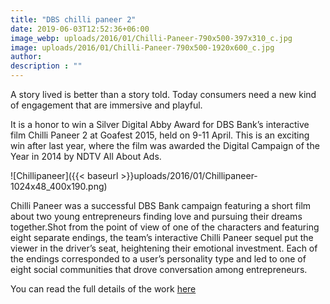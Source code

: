 ```yaml
---
title: "DBS chilli paneer 2"
date: 2019-06-03T12:52:36+06:00
image_webp: uploads/2016/01/Chilli-Paneer-790x500-397x310_c.jpg
image: uploads/2016/01/Chilli-Paneer-790x500-1920x600_c.jpg
author: 
description : ""
---
```


A story lived is better than a story told. Today consumers need a new kind of engagement that are immersive and playful.

It is a honor to win a Silver Digital Abby Award for DBS Bank’s interactive film Chilli Paneer 2 at Goafest 2015, held on 9-11 April. This is an exciting win after last year, where the film was awarded the Digital Campaign of the Year in 2014 by NDTV All About Ads.

![Chillipaneer]({{< baseurl >}}uploads/2016/01/Chillipaneer-1024x48_400x190.png)

Chilli Paneer was a successful DBS Bank campaign featuring a short film about two young entrepreneurs finding love and pursuing their dreams together.Shot from the point of view of one of the characters and featuring eight separate endings, the team’s interactive Chilli Paneer sequel put the viewer in the driver’s seat, heightening their emotional investment. Each of the endings corresponded to a user’s personality type and led to one of eight social communities that drove conversation among entrepreneurs.

 You can read the full details of the work [here](http://www.sapientnitroapac.com/2015/04/29/dbs-chilli-paneer-2-award-winning-interactive-film/)
